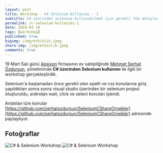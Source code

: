 ```yaml
---
layout: post
title: Workshop - C# Selenium Kullanımı - 1
subtitle: C# üzerinden selenium kullanabilmek için gerekli tüm detaylar bu workshop üzerinde paylaşıldı.
permalink: /c-selenium-kullanimi-1
date: 2019-03-19
tags: [workshop]
published: true
bigimg: /img/etkinlik.jpeg
share-img: /img/etkinlik.jpeg
comments: true
---
```

19 Mart Salı günü [Apsiyon](https://www.apsiyon.com/ "Apsiyon") firmasının ev sahipliğinde
[Mehmet Serhat Özdursun](https://tr.linkedin.com/in/mehmet-serhat-%C3%B6zdursun-79435741 "Mehmet Serhat Özdursun"), yönetiminde
**C# üzerinden Selenium kullanımı** ile ilgili bir workshop gerçekleştirdik.

Selenium'a başlamadan önce gerekli olan xpath ve css konularına giriş yapıldıktan sonra sonra visual studio üzerinden bir 
selenium projesi oluşturuldu, ardından wait, click ve select konuları işlendi.

Anlatılan tüm konular [https://github.com/serhatozdursun/SeleniumCSharpOrnekler](https://github.com/serhatozdursun/SeleniumCSharpOrnekler) adresinde paylaşılıyor.

## Fotoğraflar
![C# & Selenium Workshop](https://www.softwaretestingturkey.com/img/2019/workshop_c_selenium_1.jpeg)
![C# & Selenium Workshop](https://www.softwaretestingturkey.com/img/2019/workshop_c_selenium_2.jpeg)
